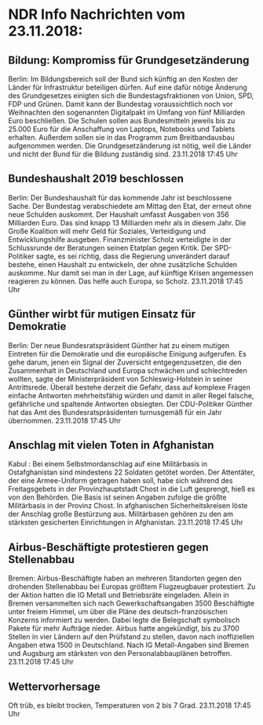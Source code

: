 # NDR Info Nachrichten vom 23.11.2018:


## Bildung: Kompromiss für Grundgesetzänderung
Berlin: Im Bildungsbereich soll der Bund sich künftig an den Kosten der Länder für Infrastruktur beteiligen dürfen. Auf eine dafür nötige Änderung des Grundgesetzes einigten sich die Bundestagsfraktionen von Union, SPD, FDP und Grünen. Damit kann der Bundestag voraussichtlich noch vor Weihnachten den sogenannten Digitalpakt im Umfang von fünf Milliarden Euro beschließen. Die Schulen sollen aus Bundesmitteln jeweils bis zu 25.000 Euro für die Anschaffung von Laptops, Notebooks und Tablets erhalten. Außerdem sollen sie in das Programm zum Breitbandausbau aufgenommen werden. Die Grundgesetzänderung ist nötig, weil die Länder und nicht der Bund für die Bildung zuständig sind. 23.11.2018 17:45 Uhr 

## Bundeshaushalt 2019 beschlossen
Berlin: Der Bundeshaushalt für das kommende Jahr ist beschlossene Sache. Der Bundestag verabschiedete am Mittag den Etat, der erneut ohne neue Schulden auskommt. Der Haushalt umfasst Ausgaben von 356 Milliarden Euro. Das sind knapp 13 Milliarden mehr als in diesem Jahr. Die Große Koalition will mehr Geld für Soziales, Verteidigung und Entwicklungshilfe ausgeben. Finanzminister Scholz verteidigte in der Schlussrunde der Beratungen seinen Etatplan gegen Kritik. Der SPD-Politiker sagte, es sei richtig, dass die Regierung unverändert darauf bestehe, einen Haushalt zu entwickeln, der ohne zusätzliche Schulden auskomme. Nur damit sei man in der Lage, auf künftige Krisen angemessen reagieren zu können. Das helfe auch Europa, so Scholz. 23.11.2018 17:45 Uhr 

## Günther wirbt für mutigen Einsatz für Demokratie
Berlin: Der neue Bundesratspräsident Günther hat zu einem mutigen Eintreten für die Demokratie und die europäische Einigung aufgerufen. Es gehe darum, jenen ein Signal der Zuversicht entgegenzusetzen, die den Zusammenhalt in Deutschland und Europa schwächen und schlechtreden wollten, sagte der Ministerpräsident von Schleswig-Holstein in seiner Antrittsrede. Überall bestehe derzeit die Gefahr, dass auf komplexe Fragen einfache Antworten mehrheitsfähig würden und damit in aller Regel falsche, gefährliche und spaltende Antworten obsiegten. Der CDU-Politiker Günther hat das Amt des Bundesratspräsidenten turnusgemäß für ein Jahr übernommen. 23.11.2018 17:45 Uhr 

## Anschlag mit vielen Toten in Afghanistan
Kabul : Bei einem Selbstmordanschlag auf eine Militärbasis in Ostafghanistan sind mindestens 22 Soldaten getötet worden. Der Attentäter, der eine Armee-Uniform getragen haben soll, habe sich während des Freitagsgebets in der Provinzhauptstadt Chost in die Luft gesprengt, hieß es von den Behörden. Die Basis ist seinen Angaben zufolge die größte Militärbasis in der Provinz Chost. In afghanischen Sicherheitskreisen löste der Anschlag große Bestürzung aus. Militärbasen gehören zu den am stärksten gesicherten Einrichtungen in Afghanistan. 23.11.2018 17:45 Uhr 

## Airbus-Beschäftigte protestieren gegen Stellenabbau
Bremen:	Airbus-Beschäftigte haben an mehreren Standorten gegen den drohenden Stellenabbau bei Europas größtem Flugzeugbauer protestiert. Zu der Aktion hatten die IG Metall und Betriebsräte eingeladen. Allein in Bremen versammelten sich nach Gewerkschaftsangaben 3500 Beschäftigte unter freiem Himmel, um über die Pläne des deutsch-französischen Konzerns informiert zu werden. Dabei legte die Belegschaft symbolisch Pakete für mehr Aufträge nieder. Airbus hatte angekündigt, bis zu 3700 Stellen in vier Ländern auf den Prüfstand zu stellen, davon nach inoffiziellen Angaben etwa 1500 in Deutschland. Nach IG Metall-Angaben sind Bremen und Augsburg am stärksten von den Personalabbauplänen betroffen. 23.11.2018 17:45 Uhr 

## Wettervorhersage
Oft trüb, es bleibt trocken, Temperaturen von 2 bis 7 Grad. 23.11.2018 17:45 Uhr 
